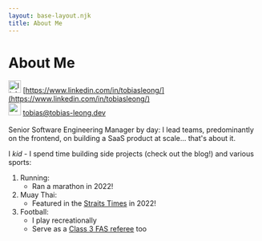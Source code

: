 ```yaml
---
layout: base-layout.njk
title: About Me
---
```


# About Me

<img src="https://upload.wikimedia.org/wikipedia/commons/8/81/LinkedIn_icon.svg" align="bottom" alt="linkedin-image" width="25px"> [https://www.linkedin.com/in/tobiasleong/](https://www.linkedin.com/in/tobiasleong/)<br>
<img src="../assets/email-icon.svg" width="25px"> [tobias@tobias-leong.dev](mailto:tobias@tobias-leong.dev)<br><br>
Senior Software Engineering Manager by day: I lead teams, predominantly on the frontend, on building a SaaS product at scale... that's about it.

I _kid_ - I spend time building side projects (check out the blog!) and various sports:

1. Running:
   - Ran a marathon in 2022!
2. Muay Thai:
   - Featured in the [Straits Times](https://www.edb.gov.sg/en/business-insights/insights/4-day-work-week-in-fnb-recharge-fridays-in-tech-how-companies-are-redefining-the-future-of-work.html) in 2022!
3. Football:
   - I play recreationally
   - Serve as a [Class 3 FAS referee](https://www.fas.org.sg/referees/) too
